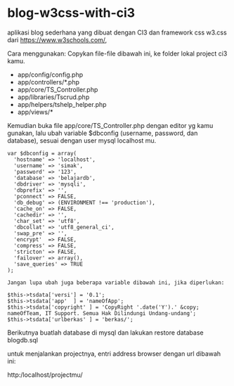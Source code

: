 # blog-w3css-with-ci3
aplikasi blog sederhana yang dibuat dengan CI3 dan framework css w3.css dari https://www.w3schools.com/, 

Cara menggunakan:
  Copykan file-file dibawah ini, ke folder lokal project ci3 kamu.
  - app/config/config.php
  - app/controllers/*.php
  - app/core/TS_Controller.php
  - app/libraries/Tscrud.php
  - app/helpers/tshelp_helper.php
  - app/views/*

  Kemudian buka file app/core/TS_Controller.php dengan editor yg kamu gunakan, 
  lalu ubah variable $dbconfig (username, password, dan database), sesuai dengan user mysql localhost mu. 
  
    
    
    var $dbconfig = array(
      'hostname' => 'localhost',
      'username' => 'simak',
      'password' => '123',
      'database' => 'belajardb',
      'dbdriver' => 'mysqli',
      'dbprefix' => '',
      'pconnect' => FALSE,
      'db_debug' => (ENVIRONMENT !== 'production'),
      'cache_on' => FALSE,
      'cachedir' => '',
      'char_set' => 'utf8',
      'dbcollat' => 'utf8_general_ci',
      'swap_pre' => '',
      'encrypt'  => FALSE,
      'compress' => FALSE,
      'stricton' => FALSE,
      'failover' => array(),
      'save_queries' => TRUE
    );
    
    Jangan lupa ubah juga beberapa variable dibawah ini, jika diperlukan:
  
    $this->tsdata['versi'] = '0.1';
    $this->tsdata['app'  ] = 'nameOfApp';
    $this->tsdata['copyright' ] = 'CopyRight '.date('Y').' &copy; nameOfTeam, IT Support. Semua Hak Dilindungi Undang-undang';
    $this->tsdata['urlberkas' ] = 'berkas/';
    
    
   
    

Berikutnya buatlah database di mysql dan lakukan restore database blogdb.sql
    
    
untuk menjalankan projectnya, entri address browser dengan url dibawah ini:

  http:/localhost/projectmu/

